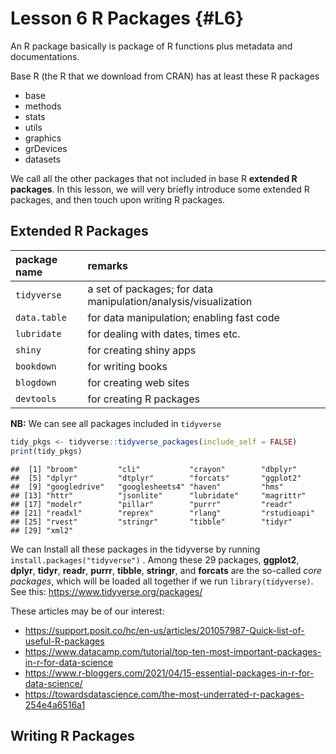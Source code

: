 # Lesson 6 R Packages {#L6}

An R package basically is package of R functions plus metadata and documentations.



Base R (the R that we download from CRAN) has at least these R packages

- base
- methods
- stats
- utils
- graphics
- grDevices
- datasets

We call all the other packages that not included in base R **extended R packages**. In this lesson, we will very briefly introduce some extended R packages, and then touch upon writing R packages.

## Extended R Packages

package name      | remarks
:-----------------|:-------------------------------
`tidyverse`       | a set of packages; for data manipulation/analysis/visualization
`data.table`      | for data manipulation; enabling fast code
`lubridate`       | for dealing with dates, times etc.
`shiny`           | for creating shiny apps
`bookdown`        | for writing books
`blogdown`        | for creating web sites
`devtools`        | for creating R packages

**NB:** We can see all packages included in `tidyverse`

```r
tidy_pkgs <- tidyverse::tidyverse_packages(include_self = FALSE)
print(tidy_pkgs)
```

```
##  [1] "broom"         "cli"           "crayon"        "dbplyr"       
##  [5] "dplyr"         "dtplyr"        "forcats"       "ggplot2"      
##  [9] "googledrive"   "googlesheets4" "haven"         "hms"          
## [13] "httr"          "jsonlite"      "lubridate"     "magrittr"     
## [17] "modelr"        "pillar"        "purrr"         "readr"        
## [21] "readxl"        "reprex"        "rlang"         "rstudioapi"   
## [25] "rvest"         "stringr"       "tibble"        "tidyr"        
## [29] "xml2"
```
We can Install all these packages in the tidyverse by running `install.packages("tidyverse")` .
Among these 29 packages, **ggplot2**, **dplyr**, **tidyr**,
**readr**, **purrr**, **tibble**, **stringr**, and **forcats** are the so-called *core packages*, which will be loaded all together if we run `library(tidyverse)`. See this: https://www.tidyverse.org/packages/

These articles may be of our interest:

- https://support.posit.co/hc/en-us/articles/201057987-Quick-list-of-useful-R-packages
- https://www.datacamp.com/tutorial/top-ten-most-important-packages-in-r-for-data-science
- https://www.r-bloggers.com/2021/04/15-essential-packages-in-r-for-data-science/
- https://towardsdatascience.com/the-most-underrated-r-packages-254e4a6516a1



## Writing R Packages

